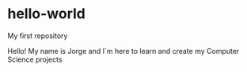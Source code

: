 # hello-world
My first repository

Hello! My name is Jorge and I´m here to learn and create my Computer Science projects
